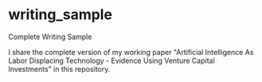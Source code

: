 # writing_sample
Complete Writing Sample

I share the complete version of my working paper "Artificial Intelligence As Labor Displacing Technology - Evidence Using Venture Capital Investments" in this repository.

